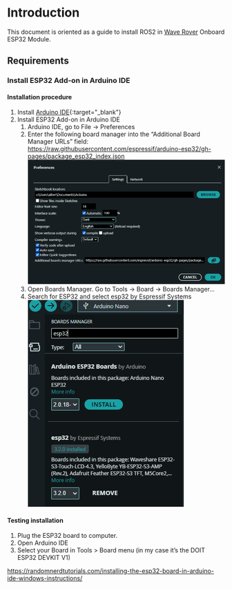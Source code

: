 # Introduction
This document is oriented as a guide to install ROS2 in [Wave Rover](https://www.waveshare.com/product/robotics/mobile-robots/raspberry-pi-robots/wave-rover.htm?sku=25377) Onboard ESP32 Module.

## Requirements

### Install ESP32 Add-on in Arduino IDE 

#### Installation procedure

1. Install [Arduino IDE](https://www.arduino.cc/en/software){:target="_blank"}
2. Install ESP32 Add-on in Arduino IDE
   1. Arduino IDE, go to File -> Preferences
   2. Enter the following board manager into the “Additional Board Manager URLs” field: https://raw.githubusercontent.com/espressif/arduino-esp32/gh-pages/package_esp32_index.json ![Install Additional board](./imgs/ArduinoIDEAddBoard.png)
   3. Open Boards Manager. Go to Tools -> Board -> Boards Manager…
   4. Search for ESP32 and select esp32 by Espressif Systems  ![Install Additional board](./imgs/ArduinoIDEUseBoard.png)

#### Testing installation

1. Plug the ESP32 board to computer. 
2. Open Arduino IDE 
3. Select your Board in Tools > Board menu (in my case it’s the DOIT ESP32 DEVKIT V1)


https://randomnerdtutorials.com/installing-the-esp32-board-in-arduino-ide-windows-instructions/

